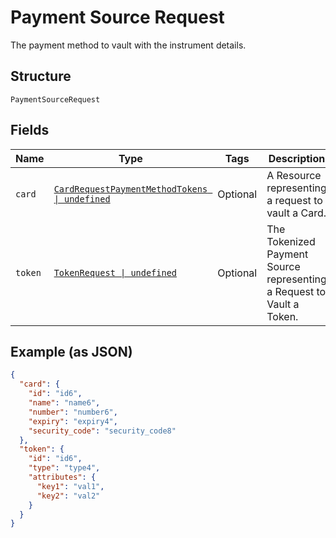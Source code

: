 
# Payment Source Request

The payment method to vault with the instrument details.

## Structure

`PaymentSourceRequest`

## Fields

| Name | Type | Tags | Description |
|  --- | --- | --- | --- |
| `card` | [`CardRequestPaymentMethodTokens \| undefined`](../../doc/models/card-request-payment-method-tokens.md) | Optional | A Resource representing a request to vault a Card. |
| `token` | [`TokenRequest \| undefined`](../../doc/models/token-request.md) | Optional | The Tokenized Payment Source representing a Request to Vault a Token. |

## Example (as JSON)

```json
{
  "card": {
    "id": "id6",
    "name": "name6",
    "number": "number6",
    "expiry": "expiry4",
    "security_code": "security_code8"
  },
  "token": {
    "id": "id6",
    "type": "type4",
    "attributes": {
      "key1": "val1",
      "key2": "val2"
    }
  }
}
```

